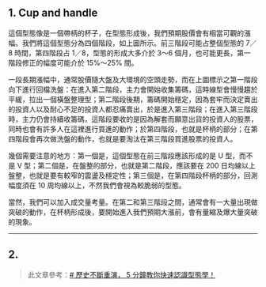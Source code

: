 

## 1. Cup and handle 

這個型態像是一個帶柄的杯子，在型態形成後，我們預期股價會有相當可觀的漲幅。我們將這個型態分為四個階段，如上圖所示。前三階段可能占整個型態的 7／8 時間，第四階段占 1／8，型態的形成大多介於 3～6 個月，也可能更長，第一階段修正的幅度可能介於 15%～25% 間。

一段長期漲幅中，通常股價隨大盤及大環境的空頭走勢，而在上圖標示之第一階段向下進行回檔洗盤：在進入第二階段，主力會開始收集籌碼，這時線型會慢慢趨於平緩，拉出一個橫盤整理型；第二階段後期，籌碼開始穩定，因為套牢而決定賣出的投資人以及耐心不足的投資人都忍痛賣出，於是進入第三階段；在進入第三階段時，主力仍會持續收籌碼，這階段要收的是因為解套而願意出貨的投資人的股票，同時也會有許多人在這裡進行買進的動作；於第四階段，也就是杯柄的部分；在第四階段會再次做洗盤的動作，也就是要淘汰在第三階段買進股票的投資人。

幾個需要注意的地方：第一個是，這個型態在前三階段應該形成的是 U 型，而不是 V 型；第二個是，在盤整的部分，也就是第二階段，應該要在 200 日均線以上盤整，也就是要有較窄的震盪及穩定性；第三個是，在第四階段杯柄的部分，回測幅度須在 10 周均線以上，不然我們會視為較脆弱的型態。

當然，我們可以加入成交量考量。在第二和第三階段之間，通常會有一大量出現做突破的動作，在杯柄形成後，要開始進入我們預期大漲前，會有量縮及爆大量突破的現象。

---

## 2. 

> 此文章參考：[# 歷史不斷重演， 5 分鐘教你快速認識型態學！](https://www.stockfeel.com.tw/%E6%AD%B7%E5%8F%B2%E4%B8%8D%E6%96%B7%E9%87%8D%E6%BC%94%E2%94%80%E5%9E%8B%E6%85%8B%E5%AD%B8/)
<!--stackedit_data:
eyJoaXN0b3J5IjpbLTEzODc2ODkxODgsMTc0MDMyNDgxNSwxMz
MwNDk1OTIzLDg4MjY4MDczXX0=
-->